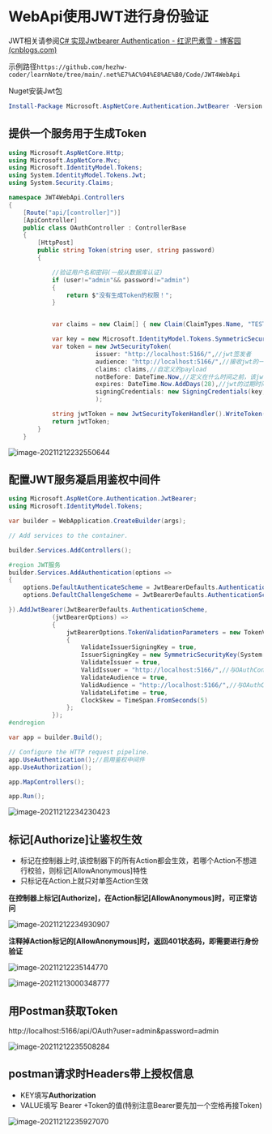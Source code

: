 # WebApi使用JWT进行身份验证

JWT相关请参阅[C# 实现Jwtbearer Authentication - 红泥巴煮雪 - 博客园 (cnblogs.com)](https://www.cnblogs.com/aishangyipiyema/p/9262642.html)



示例路径`https://github.com/hezhw-coder/learnNote/tree/main/.net%E7%AC%94%E8%AE%B0/Code/JWT4WebApi`

Nuget安装Jwt包

```powershell
Install-Package Microsoft.AspNetCore.Authentication.JwtBearer -Version 6.0.0
```

## 提供一个服务用于生成Token

```c#
using Microsoft.AspNetCore.Http;
using Microsoft.AspNetCore.Mvc;
using Microsoft.IdentityModel.Tokens;
using System.IdentityModel.Tokens.Jwt;
using System.Security.Claims;

namespace JWT4WebApi.Controllers
{
    [Route("api/[controller]")]
    [ApiController]
    public class OAuthController : ControllerBase
    {
        [HttpPost]
        public string Token(string user, string password)
        {

            //验证用户名和密码(一般从数据库认证)
            if (user!="admin"&& password!="admin")
            {
                return $"没有生成Token的权限！";
            }


            var claims = new Claim[] { new Claim(ClaimTypes.Name, "TEST"), new Claim(JwtRegisteredClaimNames.Name, "TEST") };//这部分会在Token的Payload里，因此不放敏感信息，比如用户名和密码

            var key = new Microsoft.IdentityModel.Tokens.SymmetricSecurityKey(System.Text.Encoding.UTF8.GetBytes("9E1668E9-13CF-4A60-8B22-EB662E165CA7"));//秘钥(一般在配置文件进行配置)
            var token = new JwtSecurityToken(
                        issuer: "http://localhost:5166/",//jwt签发者
                        audience: "http://localhost:5166/",//接收jwt的一方
                        claims: claims,//自定义的payload
                        notBefore: DateTime.Now,//定义在什么时间之前，该jwt都是不可用的.
                        expires: DateTime.Now.AddDays(28),//jwt的过期时间，这个过期时间必须要大于签发时间
                        signingCredentials: new SigningCredentials(key, SecurityAlgorithms.HmacSha256)//
                        );

            string jwtToken = new JwtSecurityTokenHandler().WriteToken(token);//生成Token
            return jwtToken;
        }
    }
```

![image-20211212232550644](images\image-20211212232550644.png)

## 配置JWT服务凝启用鉴权中间件

```c#
using Microsoft.AspNetCore.Authentication.JwtBearer;
using Microsoft.IdentityModel.Tokens;

var builder = WebApplication.CreateBuilder(args);

// Add services to the container.

builder.Services.AddControllers();

#region JWT服务
builder.Services.AddAuthentication(options =>
{
    options.DefaultAuthenticateScheme = JwtBearerDefaults.AuthenticationScheme;
    options.DefaultChallengeScheme = JwtBearerDefaults.AuthenticationScheme;

}).AddJwtBearer(JwtBearerDefaults.AuthenticationScheme,
            (jwtBearerOptions) =>
            {
                jwtBearerOptions.TokenValidationParameters = new TokenValidationParameters
                {
                    ValidateIssuerSigningKey = true,
                    IssuerSigningKey = new SymmetricSecurityKey(System.Text.Encoding.UTF8.GetBytes("9E1668E9-13CF-4A60-8B22-EB662E165CA7")),//秘钥,//与OAuthController中的key一致(一般从配置文件读取)
                    ValidateIssuer = true,
                    ValidIssuer = "http://localhost:5166/",//与OAuthController中的issuer一致(一般从配置文件读取)
                    ValidateAudience = true,
                    ValidAudience = "http://localhost:5166/",//与OAuthController中的audience一致(一般从配置文件读取)
                    ValidateLifetime = true,
                    ClockSkew = TimeSpan.FromSeconds(5)
                };
            });
#endregion

var app = builder.Build();

// Configure the HTTP request pipeline.
app.UseAuthentication();//启用鉴权中间件
app.UseAuthorization();

app.MapControllers();

app.Run();
```

![image-20211212234230423](images\image-20211212234230423.png)

## 标记[Authorize]让鉴权生效

- 标记在控制器上时,该控制器下的所有Action都会生效，若哪个Action不想进行校验，则标记[AllowAnonymous]特性
- 只标记在Action上就只对单签Action生效



**在控制器上标记[Authorize]，在Action标记[AllowAnonymous]时，可正常访问**

![image-20211212234930907](images\image-20211212234930907.png)



**注释掉Action标记的[AllowAnonymous]时，返回401状态码，即需要进行身份验证**

![image-20211212235144770](images\image-20211212235144770.png)

![image-20211213000348777](images\image-20211213000348777.png)

## 用Postman获取Token

http://localhost:5166/api/OAuth?user=admin&password=admin

![image-20211212235508284](images\image-20211212235508284.png)

## postman请求时Headers带上授权信息

- KEY填写**Authorization**
- VALUE填写 Bearer +Token的值(特别注意Bearer要先加一个空格再接Token)



![image-20211212235927070](images\image-20211212235927070.png)

